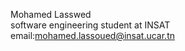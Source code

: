 Mohamed Lasswed <br> 
software engineering student at INSAT <br>
email:mohamed.lassoued@insat.ucar.tn
